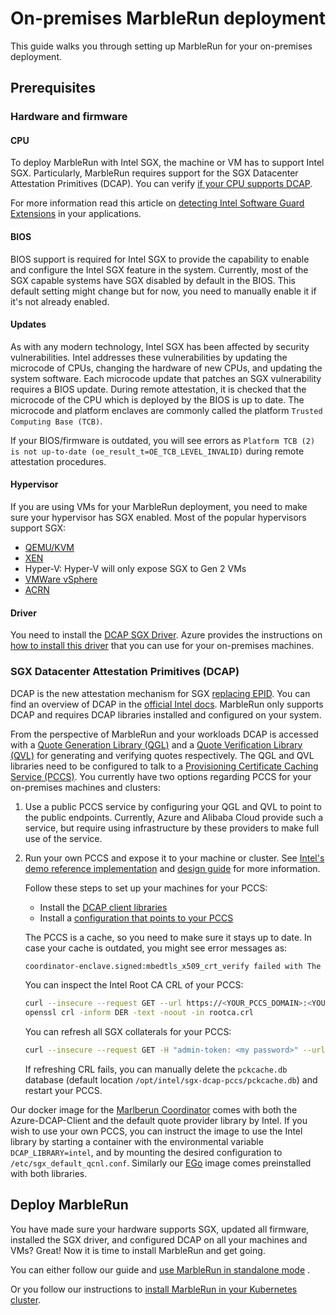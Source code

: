 # On-premises MarbleRun deployment

This guide walks you through setting up MarbleRun for your on-premises deployment.

## Prerequisites

### Hardware and firmware

#### CPU

To deploy MarbleRun with Intel SGX, the machine or VM has to support Intel SGX.
Particularly, MarbleRun requires support for the SGX Datacenter Attestation Primitives (DCAP).
You can verify [if your CPU supports DCAP](https://www.intel.com/www/us/en/support/articles/000057420/software/intel-security-products.html).

For more information read this article on [detecting Intel Software Guard Extensions](https://software.intel.com/www/us/en/develop/articles/properly-detecting-intel-software-guard-extensions-in-your-applications.html) in your applications.

#### BIOS

BIOS support is required for Intel SGX to provide the capability to enable and configure the Intel SGX feature in the system.
Currently, most of the SGX capable systems have SGX disabled by default in the BIOS. This default setting might change but for now, you need to manually enable it if it's not already enabled.

#### Updates

As with any modern technology, Intel SGX has been affected by security vulnerabilities. Intel addresses these vulnerabilities by updating the microcode of CPUs, changing the hardware of new CPUs, and updating the system software. Each microcode update that patches an SGX vulnerability requires a BIOS update. During remote attestation, it is checked that the microcode of the CPU which is deployed by the BIOS is up to date. The microcode and platform enclaves are commonly called the platform `Trusted Computing Base (TCB)`.

If your BIOS/firmware is outdated, you will see errors as `Platform TCB (2) is not up-to-date (oe_result_t=OE_TCB_LEVEL_INVALID)` during remote attestation procedures.

#### Hypervisor

If you are using VMs for your MarbleRun deployment, you need to make sure your hypervisor has SGX enabled.
Most of the popular hypervisors support SGX:

* [QEMU/KVM](https://software.intel.com/www/us/en/develop/articles/virtualizing-intel-software-guard-extensions-with-kvm-and-qemu.html)
* [XEN](https://wiki.xenproject.org/wiki/Xen_and_Intel_Hardware-Assisted_Virtualization_Security)
* Hyper-V: Hyper-V will only expose SGX to Gen 2 VMs
* [VMWare vSphere](https://blogs.vmware.com/vsphere/2020/04/vsphere-7-vsgx-secure-enclaves.html)
* [ACRN](https://projectacrn.github.io/latest/tutorials/sgx_virtualization.html)

#### Driver

You need to install the [DCAP SGX Driver](https://download.01.org/intel-sgx/sgx-dcap/1.11/linux/docs/Intel_SGX_SW_Installation_Guide_for_Linux.pdf).
Azure provides the instructions on [how to install this driver](https://docs.microsoft.com/en-us/azure/confidential-computing/quick-create-portal#2-install-the-intel-sgx-dcap-driver) that you can use for your on-premises machines.

### SGX Datacenter Attestation Primitives (DCAP)

DCAP is the new attestation mechanism for SGX [replacing EPID](https://software.intel.com/www/us/en/develop/blogs/an-update-on-3rd-party-attestation.html).
You can find an overview of DCAP in the [official Intel docs](https://download.01.org/intel-sgx/sgx-dcap/1.11/linux/docs/DCAP_ECDSA_Orientation.pdf).
MarbleRun only supports DCAP and requires DCAP libraries installed and configured on your system.

From the perspective of MarbleRun and your workloads DCAP is accessed with a [Quote Generation Library (QGL)](https://github.com/intel/SGXDataCenterAttestationPrimitives/blob/master/QuoteGeneration/README.md) and a [Quote Verification Library (QVL)](https://github.com/intel/SGXDataCenterAttestationPrimitives/blob/master/QuoteVerification/README.md) for generating and verifying quotes respectively.
The QGL and QVL libraries need to be configured to talk to a [Provisioning Certificate Caching Service (PCCS)](https://download.01.org/intel-sgx/sgx-dcap/1.11/linux/docs/DCAP_ECDSA_Orientation.pdf).
You currently have two options regarding PCCS for your on-premises machines and clusters:

1. Use a public PCCS service by configuring your QGL and QVL to point to the public endpoints. Currently, Azure and Alibaba Cloud provide such a service, but require using infrastructure by these providers to make full use of the service.

1. Run your own PCCS and expose it to your machine or cluster. See [Intel's demo reference implementation](https://github.com/intel/SGXDataCenterAttestationPrimitives/blob/master/QuoteGeneration/pccs/README.md) and [design guide](https://download.01.org/intel-sgx/latest/dcap-latest/linux/docs/SGX_DCAP_Caching_Service_Design_Guide.pdf) for more information.

    Follow these steps to set up your machines for your PCCS:

      * Install the [DCAP client libraries](https://download.01.org/intel-sgx/sgx-dcap/1.11/linux/docs/Intel_SGX_SW_Installation_Guide_for_Linux.pdf)
      * Install a [configuration that points to your PCCS](https://github.com/intel/SGXDataCenterAttestationPrimitives/blob/master/QuoteGeneration/qpl/README.md#configuration)

    The PCCS is a cache, so you need to make sure it stays up to date. In case your cache is outdated, you might see error messages as:

    ```bash
    coordinator-enclave.signed:mbedtls_x509_crt_verify failed with The CRL is expired (flags=0x20) (oe_result_t=OE_VERIFY_CRL_EXPIRED)
    ```

    You can inspect the Intel Root CA CRL of your PCCS:

    ```bash
    curl --insecure --request GET --url https://<YOUR_PCCS_DOMAIN>:<YOUR_PCCS_PORT>/sgx/certification/v3/rootcacrl > rootca.crl
    openssl crl -inform DER -text -noout -in rootca.crl
    ```

    You can refresh all SGX collaterals for your PCCS:

    ```bash
    curl --insecure --request GET -H "admin-token: <my password>" --url https://<YOUR_PCCS_DOMAIN>:<YOUR_PCCS_PORT>/sgx/certification/v3/refresh
    ```

    If refreshing CRL fails, you can manually delete the `pckcache.db` database (default location `/opt/intel/sgx-dcap-pccs/pckcache.db`) and restart your PCCS.

Our docker image for the [Marlberun Coordinator](https://github.com/edgelesssys/marblerun/pkgs/container/coordinator) comes with both the Azure-DCAP-Client and the default quote provider library by Intel.
If you wish to use your own PCCS, you can instruct the image to use the Intel library by starting a container with the environmental variable `DCAP_LIBRARY=intel`, and by mounting the desired configuration to `/etc/sgx_default_qcnl.conf`.
Similarly our [EGo](https://github.com/orgs/edgelesssys/packages?repo_name=ego) image comes preinstalled with both libraries.

## Deploy MarbleRun

You have made sure your hardware supports SGX, updated all firmware, installed the SGX driver, and configured DCAP on all your machines and VMs?
Great! Now it is time to install MarbleRun and get going.

You can either follow our guide and [use MarbleRun in standalone mode](deployment/standalone.md) .

Or you follow our instructions to [install MarbleRun in your Kubernetes cluster](deployment/kubernetes.md).
